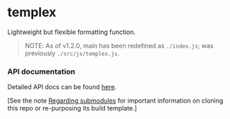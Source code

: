 # templex
Lightweight but flexible formatting function.

> NOTE: As of v1.2.0, main has been redefined as `./index.js`; was previously `./src/js/templex.js`.

### API documentation

Detailed API docs can be found [here](http://joneit.github.io/templex/templex.html).

\[See the note [Regarding submodules](https://github.com/openfin/rectangular#regarding-submodules)
for important information on cloning this repo or re-purposing its build template.\]

